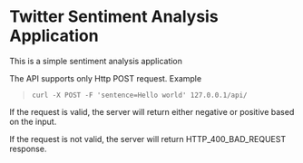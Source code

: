 # Twitter Sentiment Analysis Application

 This is a simple sentiment analysis application

 The API supports only Http POST request.
Example 

>`curl -X POST -F 'sentence=Hello world' 127.0.0.1/api/`

If the request is valid, the server will return either negative or positive based on the input.

If the request is not valid, the server will return HTTP_400_BAD_REQUEST response.
